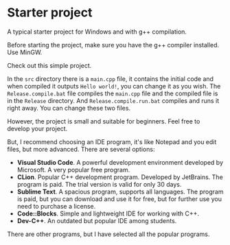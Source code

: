 # Starter project

A typical starter project for Windows and with g++ compilation.

Before starting the project, make sure you have the g++ compiler installed. Use MinGW.

Check out this simple project.

In the `src` directory there is a `main.cpp` file, it contains the initial code and when compiled it outputs `Hello world!`, you can change it as you wish. The `Release.compile.bat` file compiles the `main.cpp` file and the compiled file is in the `Release` directory. And `Release.compile.run.bat` compiles and runs it right away. You can change these two files.

However, the project is small and suitable for beginners. Feel free to develop your project.

But, I recommend choosing an IDE program, it's like Notepad and you edit files, but more advanced. There are several options:
* <b>Visual Studio Code</b>. A powerful development environment developed by Microsoft. A very popular free program.
* <b>CLion</b>. Popular C++ development program. Developed by JetBrains. The program is paid. The trial version is valid for only 30 days.
* <b>Sublime Text</b>. A spacious program, supports all languages. The program is paid, but you can download and use it for free, but for further use you need to purchase a license.
* <b>Code::Blocks</b>. Simple and lightweight IDE for working with C++.
* <b>Dev-C++</b>. An outdated but popular IDE among students.

There are other programs, but I have selected all the popular programs.
